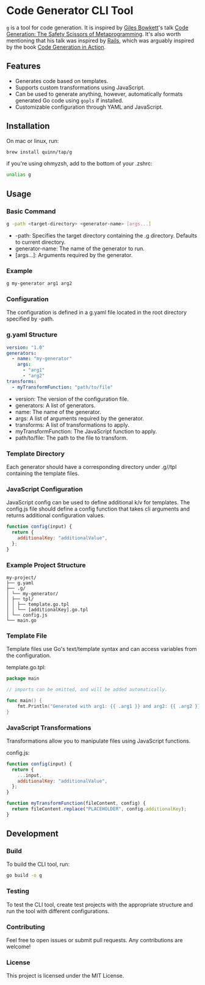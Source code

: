 # Code Generator CLI Tool

`g` is a tool for code generation. It is inspired by [Giles Bowkett](https://gilesbowkett.com/)'s talk [Code Generation: The Safety Scissors of Metaprogramming](https://www.youtube.com/watch?v=HWeQYcAc-eM). It's also worth mentioning that his talk was inspired by [Rails](https://old.reddit.com/r/agedlikewine/comments/wky9ue/elon_musk_admitted_to_his_biographer_that_the/), which was arguably inspired by the book [Code Generation in Action](https://www.manning.com/books/code-generation-in-action).

## Features

- Generates code based on templates.
- Supports custom transformations using JavaScript.
- Can be used to generate anything, however, automatically formats generated Go code using `gopls` if installed.
- Customizable configuration through YAML and JavaScript.

## Installation

On mac or linux, run:

```sh
brew install quinn/tap/g
```

if you're using ohmyzsh, add to the bottom of your .zshrc:

```sh
unalias g
```

## Usage

### Basic Command

```sh
g -path <target-directory> <generator-name> [args...]
```

- -path: Specifies the target directory containing the .g directory. Defaults to current directory.
- generator-name: The name of the generator to run.
- [args...]: Arguments required by the generator.

### Example

```sh
g my-generator arg1 arg2
```

### Configuration

The configuration is defined in a g.yaml file located in the root directory specified by -path.

### g.yaml Structure

```yaml
version: "1.0"
generators:
  - name: "my-generator"
    args:
      - "arg1"
      - "arg2"
transforms:
  - myTransformFunction: "path/to/file"
```

- version: The version of the configuration file.
- generators: A list of generators.
- name: The name of the generator.
- args: A list of arguments required by the generator.
- transforms: A list of transformations to apply.
- myTransformFunction: The JavaScript function to apply.
- path/to/file: The path to the file to transform.

### Template Directory

Each generator should have a corresponding directory under .g/<generator-name>/tpl containing the template files.

### JavaScript Configuration

JavaScript config can be used to define additional k/v for templates. The config.js file should define a config function that takes cli arguments and returns additional configuration values.

```js
function config(input) {
  return {
    additionalKey: "additionalValue",
  };
}
```

### Example Project Structure

```
my-project/
├── g.yaml
├── .g/
│ └── my-generator/
│ ├── tpl/
│ │ ├── template.go.tpl
│ │ └── [additionalKey].go.tpl
│ └── config.js
└── main.go
```

### Template File

Template files use Go's text/template syntax and can access variables from the configuration.

template.go.tpl:

```go
package main

// imports can be omitted, and will be added automatically.

func main() {
    fmt.Println("Generated with arg1: {{ .arg1 }} and arg2: {{ .arg2 }}")
}
```

### JavaScript Transformations

Transformations allow you to manipulate files using JavaScript functions.

config.js:

```js
function config(input) {
  return {
    ...input,
    additionalKey: "additionalValue",
  };
}

function myTransformFunction(fileContent, config) {
  return fileContent.replace("PLACEHOLDER", config.additionalKey);
}
```

## Development

### Build

To build the CLI tool, run:

```sh
go build -o g
```

### Testing

To test the CLI tool, create test projects with the appropriate structure and run the tool with different configurations.

### Contributing

Feel free to open issues or submit pull requests. Any contributions are welcome!

### License

This project is licensed under the MIT License.
